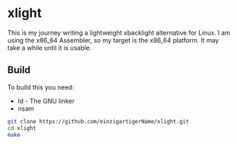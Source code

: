 # xlight
This is my journey writing a lightweight xbacklight alternative for Linux.
I am using the x86_64 Assembler, so my target is the x86_64 platform.
It may take a while until it is usable.

## Build
To build this you need:
* ld - The GNU linker
* nsam

```bash
git clone https://github.com/einzigartigerName/xlight.git
cd xlight
make
```